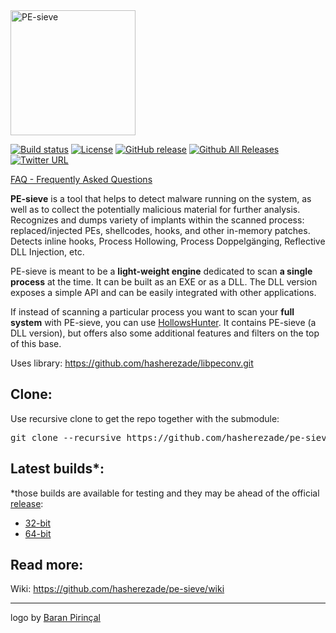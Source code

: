 <img src="./logo/PE-SIEVE.png" alt="PE-sieve" width=200>

[![Build status](https://ci.appveyor.com/api/projects/status/32aim88aqaeggtlm/branch/master?svg=true)](https://ci.appveyor.com/project/malwarezone/pe-sieve/branch/master)
[![License](https://img.shields.io/badge/License-BSD%202--Clause-blue.svg)](https://opensource.org/licenses/BSD-2-Clause)
[![GitHub release](https://img.shields.io/github/release/hasherezade/pe-sieve.svg)](https://github.com/hasherezade/pe-sieve/releases)
[![Github All Releases](https://img.shields.io/github/downloads/hasherezade/pe-sieve/total.svg)](http://www.somsubhra.com/github-release-stats/?username=hasherezade&repository=pe-sieve) 
[![Twitter URL](https://img.shields.io/twitter/url/http/shields.io.svg?style=social)](https://twitter.com/intent/tweet?original_referer=https://github.com/hasherezade/pe-sieve&text=%23PEsieve%3A+an+open-source+process+scanner%2C+detecting+and+dumping+malicious+implants:%20https://github.com/hasherezade/pe-sieve)

[FAQ - Frequently Asked Questions](https://github.com/hasherezade/pe-sieve/wiki/1.-FAQ)

<b>PE-sieve</b> is a tool that helps to detect malware running on the system, as well as to collect the potentially malicious material for further analysis. Recognizes and dumps variety of implants within the scanned process: replaced/injected PEs, shellcodes, hooks, and other in-memory patches.<br/>
Detects inline hooks, Process Hollowing, Process Doppelgänging, Reflective DLL Injection, etc.

PE-sieve is meant to be a **light-weight engine** dedicated to scan **a single process** at the time. It can be built as an EXE or as a DLL. The DLL version exposes a simple API and can be easily integrated with other applications.

If instead of scanning a particular process you want to scan your **full system** with PE-sieve, you can use [HollowsHunter](https://github.com/hasherezade/hollows_hunter). It contains PE-sieve (a DLL version), but offers also some additional features and filters on the top of this base.

Uses library:
https://github.com/hasherezade/libpeconv.git



Clone:
-
Use recursive clone to get the repo together with the submodule:
<pre>
git clone --recursive https://github.com/hasherezade/pe-sieve.git
</pre>

Latest builds*:
-
*those builds are available for testing and they may be ahead of the official [release](https://github.com/hasherezade/pe-sieve/releases):
+ [32-bit](https://goo.gl/PnM3U2)
+ [64-bit](https://goo.gl/scP1Hi)

Read more:
-
Wiki: https://github.com/hasherezade/pe-sieve/wiki
<hr/>

logo by [Baran Pirinçal](https://github.com/baranpirincal)

